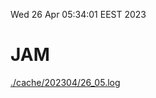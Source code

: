 Wed 26 Apr 05:34:01 EEST 2023
# JAM
<a href='./cache/202304/26_05.log'>./cache/202304/26_05.log</a>
